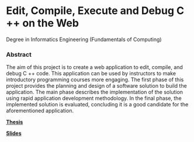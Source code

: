 # Edit, Compile, Execute and Debug C ++ on the Web

Degree in Informatics Engineering (Fundamentals of Computing)

### Abstract

The aim of this project is to create a web application to edit, compile, and debug C ++ code. 
This application can be used by instructors to make introductory programming courses more engaging. 
The first phase of this project provides the planning and design of a software solution to build the application. 
The main phase describes the implementation of the solution using rapid application development methodology. 
In the final phase, the implemented solution is evaluated, concluding it is a good candidate for the aforementioned application.

[**Thesis**](/Thesis.pdf)

[**Slides**](/Slides.pdf)

